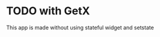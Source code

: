 # TODO with GetX

This app is made without using stateful widget and setstate 
<img scr="https://github.com/NVS-Creations/todo/blob/main/1scr.jpeg"/>
